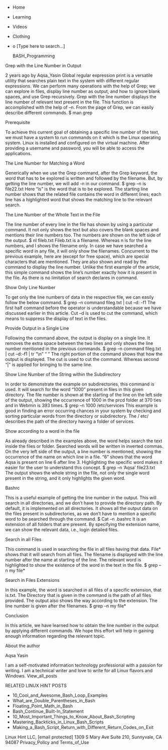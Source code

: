 





















































* Home
* Learning
* Videos
* Clothing
*
  o [Type here to search...]


   BASH_Programming


Grep with the Line Number in Output

2 years ago
by Aqsa_Yasin
Global regular expression print is a versatile utility that searches plain text
in the system with different regular expressions. We can perform many
operations with the help of Grep; we can explore in files, display line number
as output, and how to ignore blank spaces, and use Grep recursively. Grep with
the line number displays the line number of relevant text present in the file.
This function is accomplished with the help of –n. From the page of Grep, we
can easily describe different commands.
$ man grep

Prerequisite

To achieve this current goal of obtaining a specific line number of the text,
we must have a system to run commands on it which is the Linux operating
system. Linux is installed and configured on the virtual machine. After
providing a username and password, you will be able to access the applications.

The Line Number for Matching a Word

Generically when we use the Grep command, after the Grep keyword, the word that
has to be explored is written and followed by the filename. But, by getting the
line number, we will add -n in our command.
$ grep –n is file22.txt
Here “is” is the word that is to be explored. The starting line number shows
that the related file contains the word in different lines; each line has a
highlighted word that shows the matching line to the relevant search.

The Line Number of the Whole Text in the File

The line number of every line in the file has shown by using a particular
command. It not only shows the text but also covers the blank spaces and
mentions their line numbers too. The numbers are shown on the left side of the
output.
$ nl fileb.txt
Fileb.txt is a filename. Whereas n is for the line numbers, and l shows the
filename only. In case we have searched a specific word in any file, it will
only show the filenames.
Concurrent to the previous example, here are (except for free space), which are
special characters that are mentioned. They are also shown and read by the
command to display the line number. Unlike the first example of the article,
this simple command shows the line’s number exactly how it is present in the
file. As there is no limitation of search declares in command.

Show Only Line Number

To get only the line numbers of data in the respective file, we can easily
follow the below command.
$ grep –n command fileg.txt | cut –d: -f1
The first half command before the operator is understandable because we have
discussed earlier in this article. Cut –d is used to cut the command, which
means to suppress the display of text in the files.

Provide Output in a Single Line

Following the command above, the output is display on a single line. It removes
the extra space between the two lines and only shows the line number mentioned
in the previous commands.
$ grep –n command fileg.txt | cut –d:-f1 | tr “\n” “ “
The right portion of the command shows that how the output is displayed. The
cut is used to cut the command. Whereas second “|” is applied for bringing to
the same line.

Show Line Number of the String within the Subdirectory

In order to demonstrate the example on subdirectories, this command is used. It
will search for the word “1000” present in files in this given directory. The
file number is shown at the starting of the line on the left side of the
output, showing the occurrence of 1000 in the prcd folder at 370 ties and in
Webmin is 393 times.
$ grep –n 1000 /etc/services
This example is good in finding an error occurring chances in your system by
checking and sorting particular words from the directory or subdirectory. The /
etc/ describes the path of the directory having a folder of services.

Show according to a word in the file

As already described in the examples above, the word helps search the text
inside the files or folder. Searched words will be written in inverted commas.
On the very left side of the output, a line number is mentioned, showing the
occurrence of the name on which line in a file. “6” shows that the word Aqsa is
present on line 6 after line 3. Highlighting the specific word makes it easier
for the user to understand this concept.
$ grep –n ‘Aqsa’ file23.txt
The output shows the whole string in the file, not only the single word present
in the string, and it only highlights the given word.

Bashrc

This is a useful example of getting the line number in the output. This will
search in all directories, and we don’t have to provide the directory path. By
default, it is implemented on all directories. It shows all the output data on
the files present in subdirectories, as we don’t have to mention a specific
word to be searched through the command.
$ Cat –n .bashrc
It is an extension of all folders that are present. By specifying the extension
name, we can show the relevant data, i.e., login detailed files.

Search in all Files

This command is used in searching the file in all files having that data. File*
shows that it will search from all files. The filename is displayed with the
line number after the name at starting of the line. The relevant word is
highlighted to show the existence of the word in the text in the file.
$ grep –n my file*

Search in Files Extensions

In this example, the word is searched in all files of a specific extension,
that is.txt. The Directory that is given in the command is the path of all
files provided. The output also shows the way according to the extension. The
line number is given after the filenames.
$ grep –n my file*

Conclusion

In this article, we have learned how to obtain the line number in the output by
applying different commands. We hope this effort will help in gaining enough
information regarding the relevant topic.


About the author


Aqsa Yasin

I am a self-motivated information technology professional with a passion for
writing. I am a technical writer and love to write for all Linux flavors and
Windows.
View_all_posts

RELATED LINUX HINT POSTS


* 10_Cool_and_Awesome_Bash_Loop_Examples
* What_are_Double_Parentheses_in_Bash
* Floating_Point_Math_in_Bash
* Bash_Continue_Built-In_Statement
* 10_Most_Important_Things_to_Know_About_Bash_Scripting
* Mastering_Backticks_in_Linux_Bash_Scripts
* Making_a_Bash_Script_Return_with_Different_Return_Codes_on_Exit

Linux Hint LLC, [email protected]
1309 S Mary Ave Suite 210, Sunnyvale, CA 94087
 Privacy_Policy and Terms_of_Use
